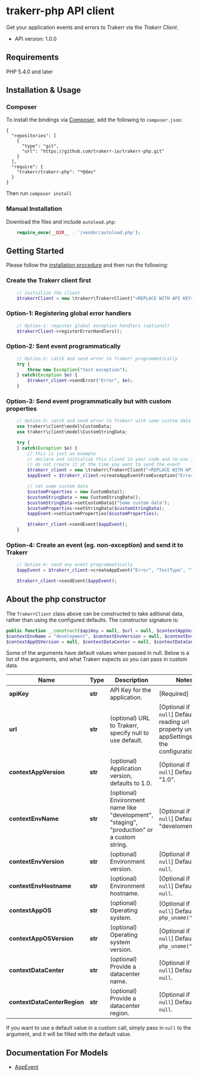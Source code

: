 # trakerr-php API client
Get your application events and errors to Trakerr via the *Trakerr Client*.

- API version: 1.0.0

## Requirements

PHP 5.4.0 and later

## Installation & Usage
### Composer

To install the bindings via [Composer](http://getcomposer.org/), add the following to `composer.json`:

```
{
  "repositories": [
    {
      "type": "git",
      "url": "https://github.com/trakerr-io/trakerr-php.git"
    }
  ],
  "require": {
    "trakerr/trakerr-php": "*@dev"
  }
}
```

Then run `composer install`

### Manual Installation

Download the files and include `autoload.php`:

```php
    require_once(__DIR__ . '/vendor/autoload.php');
```

## Getting Started

Please follow the [installation procedure](#installation--usage) and then run the following:

### Create the Trakerr client first

```php
    // initialize the client
    $trakerrClient = new \trakerr\TrakerrClient("<REPLACE WITH API KEY>", null);
```

### Option-1: Registering global error handlers

```php
    // Option-1: register global exception handlers (optional)
    $trakerrClient->registerErrorHandlers();
```

### Option-2: Sent event programmatically

```php
    // Option-2: catch and send error to Trakerr programmatically
    try {
        throw new Exception("test exception");
    } catch(Exception $e) {
        $trakerr_client->sendError("Error", $e);
    }
```

### Option-3: Send event programmatically but with custom properties

```php
    // Option-3: catch and send error to Trakerr with some custom data programmatically
    use trakerr\client\model\CustomData;
    use trakerr\client\model\CustomStringData;

    try {
    } catch(Exception $e) {
        // this is just an example
        // declare and initialize this client in your code and re-use it for multiple events
        // do not create it at the time you want to send the event
        $trakerr_client = new \trakerr\TrakerrClient("<REPLACE WITH API KEY>", null);
        $appEvent = $trakerr_client->createAppEventFromException("Error", $e);

        // set some custom data
        $customProperties = new CustomData();
        $customStringData = new CustomStringData();
        $customStringData->setCustomData1("Some custom data");
        $customProperties->setStringData($customStringData);
        $appEvent->setCustomProperties($customProperties);

        $trakerr_client->sendEvent($appEvent);
    }
```

### Option-4: Create an event (eg. non-exception) and send it to Trakerr

```php
    // Option-4: send any event programmatically
    $appEvent = $trakerr_client->createAppEvent("Error", "TestType", "Test message from php");

    $trakerr_client->sendEvent($appEvent);
```

## About the php constructor
The `TrakerrClient` class above can be constructed to take aditional data, rather than using the configured defaults. The constructor signature is:

```php
public function __construct($apiKey = null, $url = null, $contextAppVersion = "1.0",
$contextEnvName = "development", $contextEnvVersion = null, $contextEnvHostname = null, $contextAppOS = null,
$contextAppOSVersion = null, $contextDataCenter = null, $contextDataCenterRegion = null)
```

Some of the arguments have default values when passed in null. Below is a list of the arguments, and what Trakerr expects so you can pass in custom data.

Name | Type | Description | Notes
------------ | ------------- | ------------- | -------------
**apiKey** | **str** | API Key for the application. | [Required]
**url** | **str** | (optional) URL to Trakerr, specify null to use default. | [Optional if set to `null`] Defaults to reading url property under appSettings from the configuration.php.
**contextAppVersion** | **str** | (optional) Application version, defaults to 1.0. | [Optional if set to `null`] Defaults to "1.0".
**contextEnvName** | **str** | (optional) Environment name like "development", "staging", "production" or a custom string. | [Optional if set to `null`] Defaults to "develoment".
**contextEnvVersion** | **str** | (optional) Environment version. | [Optional if set to `null`] Defaults to `null`. 
**contextEnvHostname** | **str** | (optional) Environment hostname. | [Optional if set to `null`] Defaults to `null`.
**contextAppOS** | **str** | (optional) Operating system. | [Optional if set to `null`] Defaults to `php_uname("s")`
**contextAppOSVersion** | **str** | (optional)  Operating system version. | [Optional if set to `null`] Defaults to `php_uname("v")`.
**contextDataCenter** | **str** | (optional) Provide a datacenter name. | [Optional if set to `null`] Defaults to `null`.
**contextDataCenterRegion** | **str** | (optional) Provide a datacenter region. | [Optional if set to `null`] Defaults to `null`.

If you want to use a default value in a custom call, simply pass in `null` to the argument, and it will be filled with the default value.

## Documentation For Models

 - [AppEvent](https://github.com/trakerr-io/trakerr-php/blob/master/generated/SwaggerClient-php/docs/Model/AppEvent.md)




